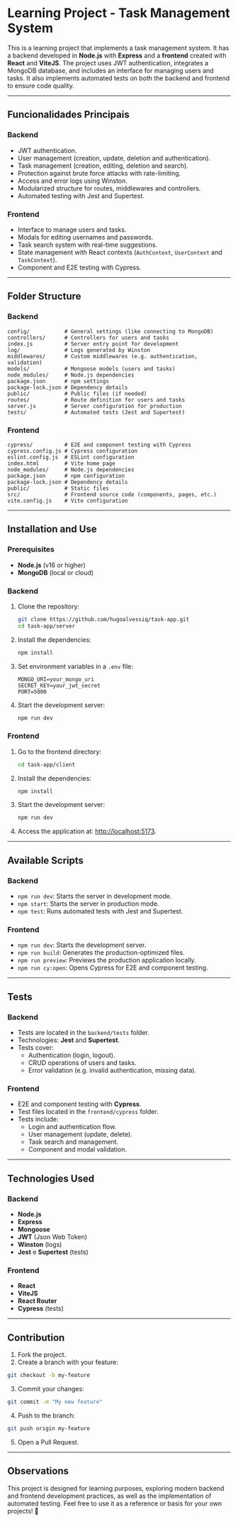 # Learning Project - Task Management System

This is a learning project that implements a task management system. It has a backend developed in **Node.js** with **Express** and a **frontend** created with **React** and **ViteJS**. The project uses JWT authentication, integrates a MongoDB database, and includes an interface for managing users and tasks. It also implements automated tests on both the backend and frontend to ensure code quality.

---

## Funcionalidades Principais

### Backend

- JWT authentication.
- User management (creation, update, deletion and authentication).
- Task management (creation, editing, deletion and search).
- Protection against brute force attacks with rate-limiting.
- Access and error logs using Winston.
- Modularized structure for routes, middlewares and controllers.
- Automated testing with Jest and Supertest.

### Frontend

- Interface to manage users and tasks.
- Modals for editing usernames and passwords.
- Task search system with real-time suggestions.
- State management with React contexts (`AuthContext`, `UserContext` and `TaskContext`).
- Component and E2E testing with Cypress.

---

## Folder Structure

### Backend

```
config/           # General settings (like connecting to MongoDB)
controllers/      # Controllers for users and tasks
index.js          # Server entry point for development
log/              # Logs generated by Winston
middlewares/      # Custom middlewares (e.g. authentication, validation)
models/           # Mongoose models (users and tasks)
node_modules/     # Node.js dependencies
package.json      # npm settings
package-lock.json # Dependency details
public/           # Public files (if needed)
routes/           # Route definition for users and tasks
server.js         # Server configuration for production
tests/            # Automated tests (Jest and Supertest)
```

### Frontend

```
cypress/          # E2E and component testing with Cypress
cypress.config.js # Cypress configuration
eslint.config.js  # ESLint configuration
index.html        # Vite home page
node_modules/     # Node.js dependencies
package.json      # npm configuration
package-lock.json # Dependency details
public/           # Static files
src/              # Frontend source code (components, pages, etc.)
vite.config.js    # Vite configuration
```

---

## Installation and Use

### Prerequisites

- **Node.js** (v16 or higher)
- **MongoDB** (local or cloud)

### Backend

1. Clone the repository:
   ```bash
   git clone https://github.com/hugoalvessiq/task-app.git
   cd task-app/server
   ```
2. Install the dependencies:
   ```bash
   npm install
   ```
3. Set environment variables in a `.env` file:
   ```
   MONGO_URI=your_mongo_uri
   SECRET_KEY=your_jwt_secret
   PORT=5000
   ```
4. Start the development server:
   ```bash
   npm run dev
   ```

### Frontend

1. Go to the frontend directory:
   ```bash
   cd task-app/client
   ```
2. Install the dependencies:
   ```bash
   npm install
   ```
3. Start the development server:
   ```bash
   npm run dev
   ```
4. Access the application at: [http://localhost:5173](http://localhost:5173).

---

## Available Scripts

### Backend

- `npm run dev`: Starts the server in development mode.
- `npm start`: Starts the server in production mode.
- `npm test`: Runs automated tests with Jest and Supertest.

### Frontend

- `npm run dev`: Starts the development server.
- `npm run build`: Generates the production-optimized files.
- `npm run preview`: Previews the production application locally.
- `npm run cy:open`: Opens Cypress for E2E and component testing.

---

## Tests

### Backend

- Tests are located in the `backend/tests` folder.
- Technologies: **Jest** and **Supertest**.
- Tests cover:
  - Authentication (login, logout).
  - CRUD operations of users and tasks.
  - Error validation (e.g. invalid authentication, missing data).

### Frontend

- E2E and component testing with **Cypress**.
- Test files located in the `frontend/cypress` folder.
- Tests include:
  - Login and authentication flow.
  - User management (update, delete).
  - Task search and management.
  - Component and modal validation.

---

## Technologies Used

### Backend

- **Node.js**
- **Express**
- **Mongoose**
- **JWT** (Json Web Token)
- **Winston** (logs)
- **Jest** e **Supertest** (tests)

### Frontend

- **React**
- **ViteJS**
- **React Router**
- **Cypress** (tests)

---

## Contribution

1. Fork the project.
2. Create a branch with your feature:
  ```bash
  git checkout -b my-feature
  ```
3. Commit your changes:
  ```bash
  git commit -m "My new feature"
  ```
4. Push to the branch:
  ```bash
  git push origin my-feature
  ```
5. Open a Pull Request.

---

## Observations

This project is designed for learning purposes, exploring modern backend and frontend development practices, as well as the implementation of automated testing. Feel free to use it as a reference or basis for your own projects! 🚀
